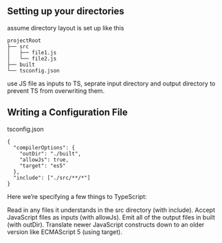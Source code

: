 ## Setting up your directories
assume directory layout is set up like this
```
projectRoot
├── src
│   ├── file1.js
│   └── file2.js
├── built
└── tsconfig.json
```
use JS file as inputs to TS, 
seprate input directory and output directory to prevent TS from overwriting them.

## Writing a Configuration File
tsconfig.json 
```
{
  "compilerOptions": {
    "outDir": "./built",
    "allowJs": true,
    "target": "es5"
  },
  "include": ["./src/**/*"]
}
```
Here we’re specifying a few things to TypeScript:

Read in any files it understands in the src directory (with include).
Accept JavaScript files as inputs (with allowJs).
Emit all of the output files in built (with outDir).
Translate newer JavaScript constructs down to an older version like ECMAScript 5 (using target).
